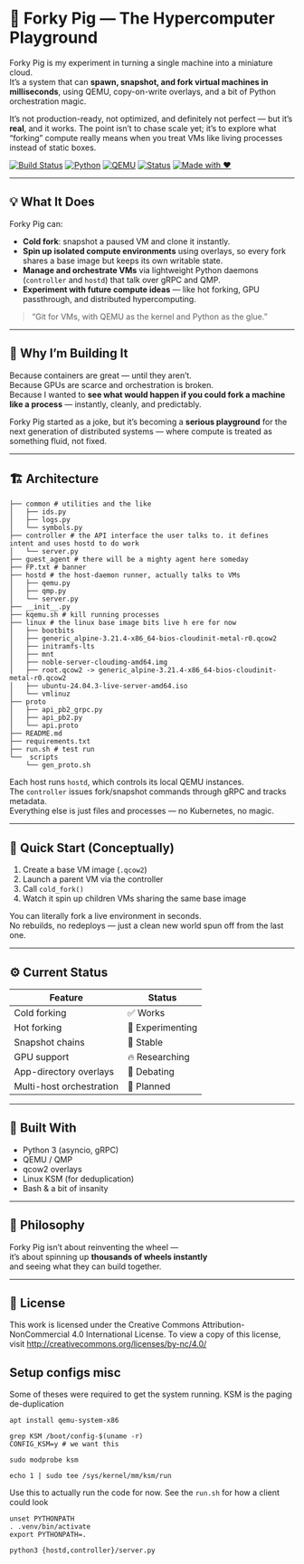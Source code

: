 # 🐷 Forky Pig — The Hypercomputer Playground

Forky Pig is my experiment in turning a single machine into a miniature cloud.  
It’s a system that can **spawn, snapshot, and fork virtual machines in milliseconds**, using QEMU, copy-on-write overlays, and a bit of Python orchestration magic.

It’s not production-ready, not optimized, and definitely not perfect — but it’s **real**, and it works. The point isn’t to chase scale yet; it’s to explore what “forking” compute really means when you treat VMs like living processes instead of static boxes.


[![Build Status](https://img.shields.io/badge/build-passing-brightgreen)](#)
[![Python](https://img.shields.io/badge/python-3.10%2B-blue.svg)](#)
[![QEMU](https://img.shields.io/badge/powered%20by-QEMU-lightgrey)](#)
[![Status](https://img.shields.io/badge/status-experimental-orange)](#)
[![Made with ❤️](https://img.shields.io/badge/made%20with-%F0%9F%92%96-lightpink)](#)

---

## 💡 What It Does

Forky Pig can:

- **Cold fork**: snapshot a paused VM and clone it instantly.  
- **Spin up isolated compute environments** using overlays, so every fork shares a base image but keeps its own writable state.  
- **Manage and orchestrate VMs** via lightweight Python daemons (`controller` and `hostd`) that talk over gRPC and QMP.  
- **Experiment with future compute ideas** — like hot forking, GPU passthrough, and distributed hypercomputing.

> “Git for VMs, with QEMU as the kernel and Python as the glue.”

---

## 🧠 Why I’m Building It

Because containers are great — until they aren’t.  
Because GPUs are scarce and orchestration is broken.  
Because I wanted to **see what would happen if you could fork a machine like a process** — instantly, cleanly, and predictably.

Forky Pig started as a joke, but it’s becoming a **serious playground** for the next generation of distributed systems — where compute is treated as something fluid, not fixed.

---

## 🏗️ Architecture
    ├── common # utilities and the like
    │   ├── ids.py
    │   ├── logs.py
    │   └── symbols.py
    ├── controller # the API interface the user talks to. it defines intent and uses hostd to do work
    │   └── server.py
    ├── guest_agent # there will be a mighty agent here someday
    ├── FP.txt # banner
    ├── hostd # the host-daemon runner, actually talks to VMs
    │   ├── qemu.py
    │   ├── qmp.py
    │   └── server.py
    ├── __init__.py
    ├── kqemu.sh # kill running processes
    ├── linux # the linux base image bits live h ere for now
    │   ├── bootbits
    │   ├── generic_alpine-3.21.4-x86_64-bios-cloudinit-metal-r0.qcow2
    │   ├── initramfs-lts
    │   ├── mnt
    │   ├── noble-server-cloudimg-amd64.img
    │   ├── root.qcow2 -> generic_alpine-3.21.4-x86_64-bios-cloudinit-metal-r0.qcow2
    │   ├── ubuntu-24.04.3-live-server-amd64.iso
    │   └── vmlinuz
    ├── proto
    │   ├── api_pb2_grpc.py
    │   ├── api_pb2.py
    │   └── api.proto
    ├── README.md
    ├── requirements.txt
    ├── run.sh # test run
    └──  scripts
        └── gen_proto.sh


Each host runs `hostd`, which controls its local QEMU instances.  
The `controller` issues fork/snapshot commands through gRPC and tracks metadata.  
Everything else is just files and processes — no Kubernetes, no magic.

---

## 🚀 Quick Start (Conceptually)

1. Create a base VM image (`.qcow2`)  
2. Launch a parent VM via the controller  
3. Call `cold_fork()`  
4. Watch it spin up children VMs sharing the same base image  

You can literally fork a live environment in seconds.  
No rebuilds, no redeploys — just a clean new world spun off from the last one.

---

## ⚙️ Current Status

| Feature | Status |
|----------|---------|
| Cold forking | ✅ Works |
| Hot forking | 🚧 Experimenting |
| Snapshot chains | 🧊 Stable |
| GPU support | 🔥 Researching |
| App-directory overlays | 🧩 Debating |
| Multi-host orchestration | 💭 Planned |

---

## 🧰 Built With

- Python 3 (asyncio, gRPC)  
- QEMU / QMP  
- qcow2 overlays  
- Linux KSM (for deduplication)  
- Bash & a bit of insanity  

---

## 🤠 Philosophy

Forky Pig isn’t about reinventing the wheel —  
it’s about spinning up **thousands of wheels instantly**  
and seeing what they can build together.

---

## 📜 License

This work is licensed under the Creative Commons Attribution-NonCommercial 4.0 International License.
To view a copy of this license, visit http://creativecommons.org/licenses/by-nc/4.0/


## Setup configs misc

Some of theses were required to get the system running. KSM is the paging de-duplication

    apt install qemu-system-x86
    
    grep KSM /boot/config-$(uname -r)
    CONFIG_KSM=y # we want this
    
    sudo modprobe ksm
    
    echo 1 | sudo tee /sys/kernel/mm/ksm/run


Use this to actually run the code for now. See the `run.sh` for how a client could look

    unset PYTHONPATH
    . .venv/bin/activate
    export PYTHONPATH=.
    
    python3 {hostd,controller}/server.py
